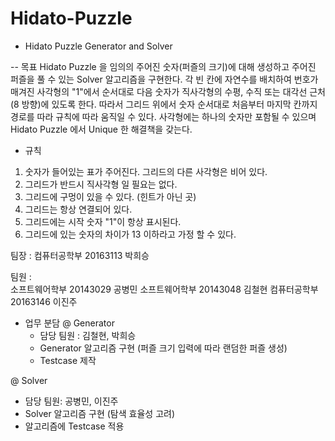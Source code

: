 # Hidato-Puzzle


* Hidato Puzzle Generator and Solver

-- 목표
Hidato Puzzle 을 임의의 주어진 숫자(퍼즐의 크기)에 대해 생성하고 주어진 퍼즐을 풀 수
있는 Solver 알고리즘을 구현한다.
각 빈 칸에 자연수를 배치하여 번호가 매겨진 사각형의 "1"에서 순서대로 다음 숫자가
직사각형의 수평, 수직 또는 대각선 근처(8 방향)에 있도록 한다. 따라서 그리드 위에서 숫자
순서대로 처음부터 마지막 칸까지 경로를 따라 규칙에 따라 움직일 수 있다.
사각형에는 하나의 숫자만 포함될 수 있으며 Hidato Puzzle 에서 Unique 한 해결책을 갖는다.

* 규칙
1. 숫자가 들어있는 표가 주어진다. 그리드의 다른 사각형은 비어 있다.
2. 그리드가 반드시 직사각형 일 필요는 없다.
3. 그리드에 구멍이 있을 수 있다. (힌트가 아닌 곳)
4. 그리드는 항상 연결되어 있다.
5. 그리드에는 시작 숫자 "1"이 항상 표시된다.
6. 그리드에 있는 숫자의 차이가 13 이하라고 가정 할 수 있다.

팀장 : 
컴퓨터공학부 20163113 박희승

팀원 :  
소프트웨어학부 20143029 공병민
소프트웨어학부 20143048 김철현
컴퓨터공학부 20163146 이진주

* 업무 분담
@ Generator
  - 담당 팀원 : 김철현, 박희승
  - Generator 알고리즘 구현 (퍼즐 크기 입력에 따라 랜덤한 퍼즐 생성)
  - Testcase 제작
  
@ Solver
  - 담당 팀원: 공병민, 이진주
  - Solver 알고리즘 구현 (탐색 효율성 고려)
  - 알고리즘에 Testcase 적용


